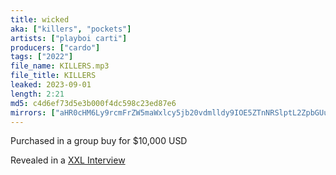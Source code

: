 ```yaml
---
title: wicked
aka: ["killers", "pockets"]
artists: ["playboi carti"]
producers: ["cardo"]
tags: ["2022"]
file_name: KILLERS.mp3
file_title: KILLERS
leaked: 2023-09-01
length: 2:21
md5: c4d6ef73d5e3b000f4dc598c23ed87e6
mirrors: ["aHR0cHM6Ly9rcmFrZW5maWxlcy5jb20vdmlldy9IOE5ZTnNRSlptL2ZpbGUuaHRtbA==", "aHR0cHM6Ly9kYnJlZS5vcmcvdi85NjIwOGI="]
---
```

Purchased in a group buy for $10,000 USD

Revealed in a [XXL Interview](https://www.xxlmag.com/playboi-carti-interview/)
